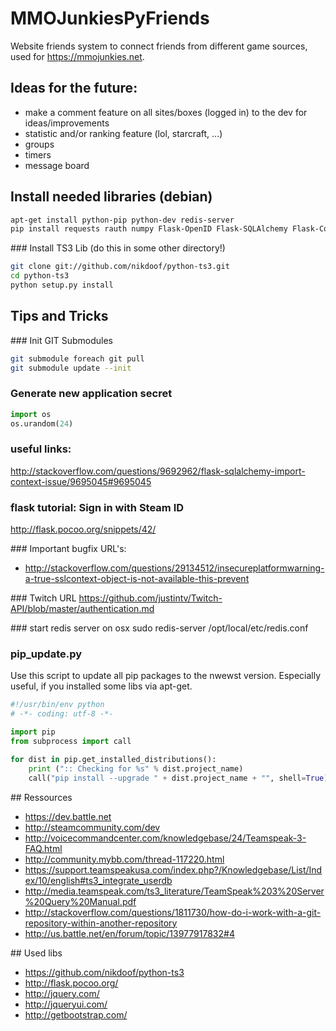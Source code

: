 MMOJunkiesPyFriends
===================

Website friends system to connect friends from different game sources, used for https://mmojunkies.net.

## Ideas for the future:
* make a comment feature on all sites/boxes (logged in) to the dev for ideas/improvements
* statistic and/or ranking feature (lol, starcraft, ...)
* groups
* timers
* message board

## Install needed libraries (debian)
```bash
apt-get install python-pip python-dev redis-server
pip install requests rauth numpy Flask-OpenID Flask-SQLAlchemy Flask-Compress Flask-Celery3 PyYAML feedparser celery redis
```

### Install TS3 Lib (do this in some other directory!)
```bash
git clone git://github.com/nikdoof/python-ts3.git
cd python-ts3
python setup.py install
```

## Tips and Tricks
### Init GIT Submodules
```bash
git submodule foreach git pull
git submodule update --init
```

### Generate new application secret
```python
import os
os.urandom(24) 
```

### useful links:
http://stackoverflow.com/questions/9692962/flask-sqlalchemy-import-context-issue/9695045#9695045

### flask tutorial: Sign in with Steam ID
http://flask.pocoo.org/snippets/42/

### Important bugfix URL's:
- http://stackoverflow.com/questions/29134512/insecureplatformwarning-a-true-sslcontext-object-is-not-available-this-prevent

### Twitch URL
https://github.com/justintv/Twitch-API/blob/master/authentication.md

### start redis server on osx
sudo redis-server /opt/local/etc/redis.conf

### pip_update.py
Use this script to update all pip packages to the nwewst version. Especially useful, if you installed some libs via apt-get.
```python
#!/usr/bin/env python
# -*- coding: utf-8 -*-

import pip
from subprocess import call

for dist in pip.get_installed_distributions():
    print (":: Checking for %s" % dist.project_name)
    call("pip install --upgrade " + dist.project_name + "", shell=True)
```

## Ressources
* https://dev.battle.net
* http://steamcommunity.com/dev
* http://voicecommandcenter.com/knowledgebase/24/Teamspeak-3-FAQ.html
* http://community.mybb.com/thread-117220.html
* https://support.teamspeakusa.com/index.php?/Knowledgebase/List/Index/10/english#ts3_integrate_userdb
* http://media.teamspeak.com/ts3_literature/TeamSpeak%203%20Server%20Query%20Manual.pdf
* http://stackoverflow.com/questions/1811730/how-do-i-work-with-a-git-repository-within-another-repository
* http://us.battle.net/en/forum/topic/13977917832#4

## Used libs
* https://github.com/nikdoof/python-ts3
* http://flask.pocoo.org/
* http://jquery.com/
* http://jqueryui.com/
* http://getbootstrap.com/